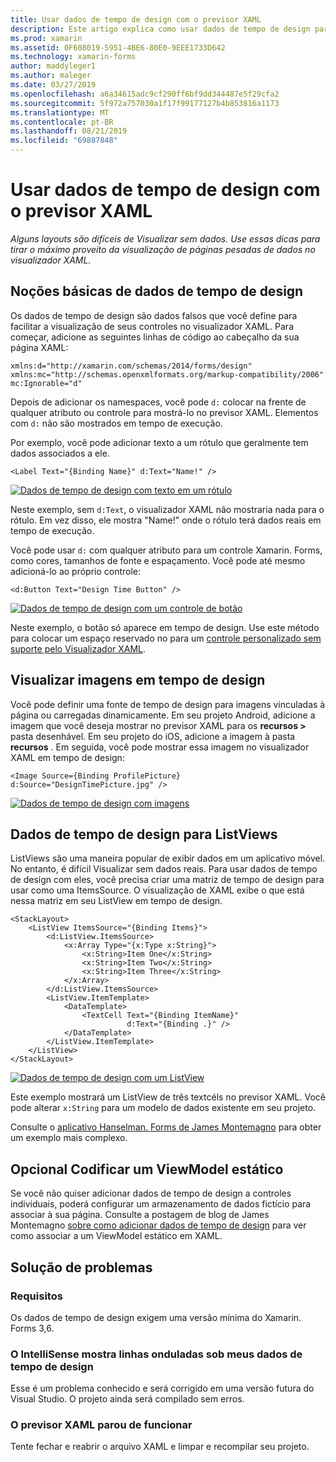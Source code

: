 ```yaml
---
title: Usar dados de tempo de design com o previsor XAML
description: Este artigo explica como usar dados de tempo de design para mostrar layouts com dados pesados no visualizador XAML sem executar seu aplicativo.
ms.prod: xamarin
ms.assetid: 0F608019-5951-4BE6-80E0-9EEE1733D642
ms.technology: xamarin-forms
author: maddyleger1
ms.author: maleger
ms.date: 03/27/2019
ms.openlocfilehash: a6a34615adc9cf290ff6bf9dd344487e5f29cfa2
ms.sourcegitcommit: 5f972a757030a1f17f99177127b4b853816a1173
ms.translationtype: MT
ms.contentlocale: pt-BR
ms.lasthandoff: 08/21/2019
ms.locfileid: "69887848"
---
```

# <a name="use-design-time-data-with-the-xaml-previewer"></a>Usar dados de tempo de design com o previsor XAML

_Alguns layouts são difíceis de Visualizar sem dados. Use essas dicas para tirar o máximo proveito da visualização de páginas pesadas de dados no visualizador XAML._

## <a name="design-time-data-basics"></a>Noções básicas de dados de tempo de design

Os dados de tempo de design são dados falsos que você define para facilitar a visualização de seus controles no visualizador XAML. Para começar, adicione as seguintes linhas de código ao cabeçalho da sua página XAML:

```xaml
xmlns:d="http://xamarin.com/schemas/2014/forms/design"
xmlns:mc="http://schemas.openxmlformats.org/markup-compatibility/2006"
mc:Ignorable="d"
```

Depois de adicionar os namespaces, você pode `d:` colocar na frente de qualquer atributo ou controle para mostrá-lo no previsor XAML. Elementos com `d:` não são mostrados em tempo de execução.

Por exemplo, você pode adicionar texto a um rótulo que geralmente tem dados associados a ele.

```xaml
<Label Text="{Binding Name}" d:Text="Name!" />
```

[![Dados de tempo de design com texto em um rótulo](xaml-previewer-images/designtimedata-label-sm.png "Dados de tempo de design com texto um rótulo")](xaml-previewer-images/designtimedata-label-lg.png#lightbox)

Neste exemplo, sem `d:Text`, o visualizador XAML não mostraria nada para o rótulo. Em vez disso, ele mostra "Name!" onde o rótulo terá dados reais em tempo de execução.

Você pode usar `d:` com qualquer atributo para um controle Xamarin. Forms, como cores, tamanhos de fonte e espaçamento. Você pode até mesmo adicioná-lo ao próprio controle:

```xaml
<d:Button Text="Design Time Button" />
```

[![Dados de tempo de design com um controle de botão](xaml-previewer-images/designtimedata-controls-sm.png "Dados de tempo de design com um controle de botão")](xaml-previewer-images/designtimedata-controls-lg.png#lightbox)

Neste exemplo, o botão só aparece em tempo de design. Use este método para colocar um espaço reservado no para um [controle personalizado sem suporte pelo Visualizador XAML](render-custom-controls.md).

## <a name="preview-images-at-design-time"></a>Visualizar imagens em tempo de design

Você pode definir uma fonte de tempo de design para imagens vinculadas à página ou carregadas dinamicamente. Em seu projeto Android, adicione a imagem que você deseja mostrar no previsor XAML para os **recursos >** pasta desenhável. Em seu projeto do iOS, adicione a imagem à pasta **recursos** . Em seguida, você pode mostrar essa imagem no visualizador XAML em tempo de design:

```xaml
<Image Source={Binding ProfilePicture} d:Source="DesignTimePicture.jpg" />
```

[![Dados de tempo de design com imagens](xaml-previewer-images/designtimedata-image-sm.png "Dados de tempo de design com iamges")](xaml-previewer-images/designtimedata-image-lg.png#lightbox)

## <a name="design-time-data-for-listviews"></a>Dados de tempo de design para ListViews

ListViews são uma maneira popular de exibir dados em um aplicativo móvel. No entanto, é difícil Visualizar sem dados reais. Para usar dados de tempo de design com eles, você precisa criar uma matriz de tempo de design para usar como uma ItemsSource. O visualização de XAML exibe o que está nessa matriz em seu ListView em tempo de design.

```xaml
<StackLayout>
    <ListView ItemsSource="{Binding Items}">
        <d:ListView.ItemsSource>
            <x:Array Type="{x:Type x:String}">
                <x:String>Item One</x:String>
                <x:String>Item Two</x:String>
                <x:String>Item Three</x:String>
            </x:Array>
        </d:ListView.ItemsSource>
        <ListView.ItemTemplate>
            <DataTemplate>
                <TextCell Text="{Binding ItemName}"
                          d:Text="{Binding .}" />
            </DataTemplate>
        </ListView.ItemTemplate>
    </ListView>
</StackLayout>
```

[![Dados de tempo de design com um ListView](xaml-previewer-images/designtimedata-itemssource-sm.png "Dados de tempo de design com um ListView")](xaml-previewer-images/designtimedata-itemssource-lg.png#lightbox)

Este exemplo mostrará um ListView de três textcéls no previsor XAML. Você pode alterar `x:String` para um modelo de dados existente em seu projeto.

Consulte o [aplicativo Hanselman. Forms de James Montemagno](https://github.com/jamesmontemagno/Hanselman.Forms/blob/vnext/src/Hanselman/Views/Podcasts/PodcastDetailsPage.xaml#L26-L47) para obter um exemplo mais complexo.

## <a name="alternative-hardcode-a-static-viewmodel"></a>Opcional Codificar um ViewModel estático

Se você não quiser adicionar dados de tempo de design a controles individuais, poderá configurar um armazenamento de dados fictício para associar à sua página. Consulte a postagem de blog de James Montemagno [sobre como adicionar dados de tempo de design](http://motzcod.es/post/143702671962/xamarinforms-xaml-previewer-design-time-data) para ver como associar a um ViewModel estático em XAML.

## <a name="troubleshooting"></a>Solução de problemas

### <a name="requirements"></a>Requisitos

Os dados de tempo de design exigem uma versão mínima do Xamarin. Forms 3,6.

### <a name="intellisense-shows-squiggly-lines-under-my-design-time-data"></a>O IntelliSense mostra linhas onduladas sob meus dados de tempo de design

Esse é um problema conhecido e será corrigido em uma versão futura do Visual Studio. O projeto ainda será compilado sem erros.

### <a name="the-xaml-previewer-stopped-working"></a>O previsor XAML parou de funcionar

Tente fechar e reabrir o arquivo XAML e limpar e recompilar seu projeto.
